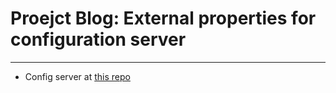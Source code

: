 # Proejct Blog: External properties for configuration server #
----
* Config server at [this repo](https://github.com/smukk9/sandeepblog)
